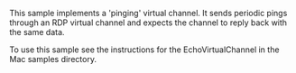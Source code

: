 This sample implements a 'pinging' virtual channel. It sends periodic pings through an RDP virtual channel and expects the channel to reply back with the same data. 

To use this sample see the instructions for the EchoVirtualChannel in the Mac samples directory.

